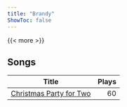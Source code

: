```yaml
---
title: "Brandy"
ShowToc: false
---
```


{{< more >}}

## Songs
Title | Plays 
----- | -----: 
[Christmas Party for Two](/songs/christmas-party-for-two) | 60

